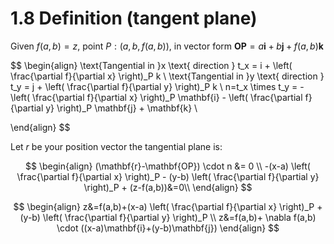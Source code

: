# 1.8 Definition (tangent plane)
Given $f(a,b)=z$, point $P : (a,b, f(a,b))$, in vector form $\mathbf{OP}=a\mathbf{i}+b \mathbf{j} + f(a,b) \mathbf{k}$

$$
\begin{align}
\text{Tangential in }x \text{ direction } t_x = i + \left( \frac{\partial f}{\partial x} \right)_P k \\
\text{Tangential in }y \text{ direction } t_y = j + \left( \frac{\partial f}{\partial y} \right)_P k \\
n=t_x \times t_y = - \left( \frac{\partial f}{\partial x} \right)_P \mathbf{i} - \left( \frac{\partial f}{\partial y} \right)_P \mathbf{j} + \mathbf{k} \\

\end{align}
$$

Let $r$ be your position vector the tangential plane is:

$$
\begin{align}
(\mathbf{r}-\mathbf{OP}) \cdot n &= 0 \\
-(x-a) \left( \frac{\partial f}{\partial x} \right)_P - (y-b) \left( \frac{\partial f}{\partial y} \right)_P + (z-f(a,b))&=0\\
\end{align}
$$

$$
\begin{align}
z&=f(a,b)+(x-a) \left( \frac{\partial f}{\partial x} \right)_P + (y-b) \left( \frac{\partial f}{\partial y} \right)_P \\
z&=f(a,b)+ \nabla f(a,b) \cdot ((x-a)\mathbf{i}+(y-b)\mathbf{j})
\end{align}
$$